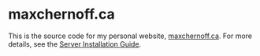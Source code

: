 <!-- Source Code for maxchernoff.ca
     https://github.com/gucci-on-fleek/maxchernoff.ca
     SPDX-License-Identifier: MPL-2.0+ OR CC-BY-SA-4.0+
     SPDX-FileCopyrightText: 2024 Max Chernoff -->

# maxchernoff.ca

This is the source code for my personal website,
[maxchernoff.ca](https://www.maxchernoff.ca). For more details, see the [Server Installation Guide](https://www.maxchernoff.ca/p/server-installation).
